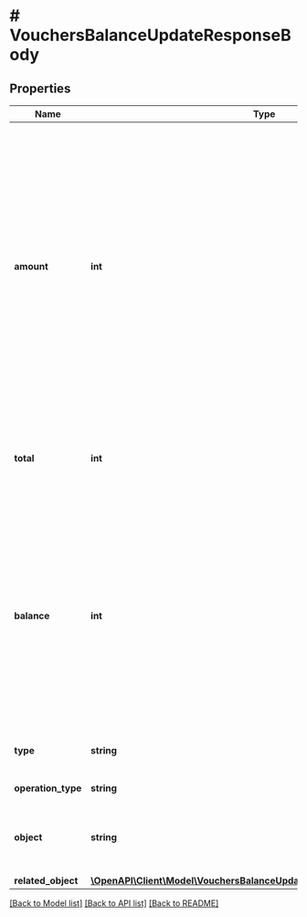 # # VouchersBalanceUpdateResponseBody

## Properties

Name | Type | Description | Notes
------------ | ------------- | ------------- | -------------
**amount** | **int** | The incremental amount added (positive integer) or subtracted (negative integer) to the current balance on the gift card or loyalty card. Value is multiplied by 100 to precisely represent 2 decimal places. For example, $100 amount is written as 10000. |
**total** | **int** | Total income incurred over the lifespan of the gift card or loyalty card. |
**balance** | **int** | The balance after adding or subtracting a specified amount. Value is multiplied by 100 to precisely represent 2 decimal places. For example, $100 amount is written as 10000. |
**type** | **string** | The type of voucher being modified. |
**operation_type** | **string** |  | [default to 'MANUAL']
**object** | **string** | The type of object represented by JSON. Default is &#x60;balance&#x60;. | [default to 'balance']
**related_object** | [**\OpenAPI\Client\Model\VouchersBalanceUpdateResponseBodyRelatedObject**](VouchersBalanceUpdateResponseBodyRelatedObject.md) |  |

[[Back to Model list]](../../README.md#models) [[Back to API list]](../../README.md#endpoints) [[Back to README]](../../README.md)
